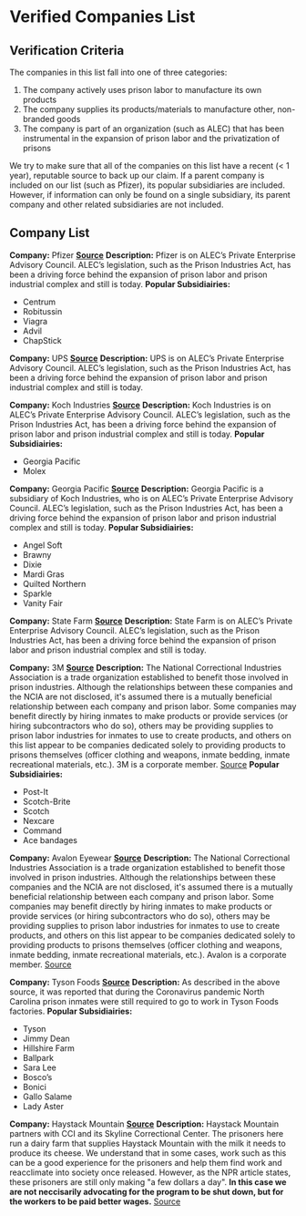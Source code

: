 # Verified Companies List
## Verification Criteria
The companies in this list fall into one of three categories:
1. The company actively uses prison labor to manufacture its own products
2. The company supplies its products/materials to manufacture other, non-branded goods
3. The company is part of an organization (such as ALEC) that has been instrumental in the expansion of prison labor and the privatization of prisons

We try to make sure that all of the companies on this list have a recent (< 1 year), reputable source to back up our claim. If a parent company is included on our list (such as Pfizer), its popular subsidiaries are included. However, if information can only be found on a single subsidiary, its parent company and other related subsidiaries are not included.

## Company List
**Company:** Pfizer
[**Source**](https://www.alec.org/about/leadership/)
**Description:** Pfizer is on ALEC’s Private Enterprise Advisory Council. ALEC’s legislation, such as the Prison Industries Act, has been a driving force behind the expansion of prison labor and prison industrial complex and still is today.
**Popular Subsidiairies:**
- Centrum
- Robitussin
- Viagra
- Advil
- ChapStick


**Company:** UPS
[**Source**](https://www.alec.org/about/leadership/)
**Description:** UPS is on ALEC’s Private Enterprise Advisory Council. ALEC’s legislation, such as the Prison Industries Act, has been a driving force behind the expansion of prison labor and prison industrial complex and still is today.

**Company:** Koch Industries
[**Source**](https://www.alec.org/about/leadership/)
**Description:** Koch Industries is on ALEC’s Private Enterprise Advisory Council. ALEC’s legislation, such as the Prison Industries Act, has been a driving force behind the expansion of prison labor and prison industrial complex and still is today.
**Popular Subsidiairies:**
- Georgia Pacific
- Molex

**Company:** Georgia Pacific
[**Source**](https://www.kochind.com/companies)
**Description:** Georgia Pacific is a subsidiary of Koch Industries, who is on ALEC’s Private Enterprise Advisory Council. ALEC’s legislation, such as the Prison Industries Act, has been a driving force behind the expansion of prison labor and prison industrial complex and still is today.
**Popular Subsidiairies:**
- Angel Soft
- Brawny
- Dixie
- Mardi Gras
- Quilted Northern
- Sparkle
- Vanity Fair

**Company:** State Farm
[**Source**](https://www.alec.org/about/leadership/)
**Description:** State Farm is on ALEC’s Private Enterprise Advisory Council. ALEC’s legislation, such as the Prison Industries Act, has been a driving force behind the expansion of prison labor and prison industrial complex and still is today.

**Company:** 3M
[**Source**](https://www.nationalcia.org/corporate-members)
**Description:** The National Correctional Industries Association is a trade organization established to
benefit those involved in prison industries. Although the relationships between these companies and the NCIA are not disclosed, it's assumed there is a mutually beneficial relationship between each company and prison labor. Some companies may benefit directly by hiring inmates to make products or provide services (or hiring subcontractors who do so), others may be providing supplies to prison labor industries for inmates to use to create products, and others on this list appear to be companies dedicated solely to providing products to prisons themselves (officer clothing and weapons, inmate bedding, inmate recreational materials, etc.). 3M is a corporate member. [Source](https://northstarasset.com/wp-content/uploads/2018/05/revMay2018_Prison-Labor-in-the-Supply-Chain.pdf)
**Popular Subsidiairies:**
- Post-It
- Scotch-Brite
- Scotch
- Nexcare
- Command
- Ace bandages

**Company:** Avalon Eyewear
[**Source**](https://www.nationalcia.org/corporate-members)
**Description:** The National Correctional Industries Association is a trade organization established to
benefit those involved in prison industries. Although the relationships between these companies and the NCIA are not disclosed, it's assumed there is a mutually beneficial relationship between each company and prison labor. Some companies may benefit directly by hiring inmates to make products or provide services (or hiring subcontractors who do so), others may be providing supplies to prison labor industries for inmates to use to create products, and others on this list appear to be companies dedicated solely to providing products to prisons themselves (officer clothing and weapons, inmate bedding, inmate recreational materials, etc.). Avalon is a corporate member. [Source](https://northstarasset.com/wp-content/uploads/2018/05/revMay2018_Prison-Labor-in-the-Supply-Chain.pdf)

**Company:** Tyson Foods
[**Source**](https://www.themarshallproject.org/2020/03/19/north-carolina-prisoners-still-working-in-chicken-plants-despite-coronavirus-fears)
**Description:** As described in the above source, it was reported that during the Coronavirus pandemic North Carolina prison inmates were still required to go to work in Tyson Foods factories.
**Popular Subsidiairies:**
- Tyson
- Jimmy Dean
- Hillshire Farm
- Ballpark
- Sara Lee
- Bosco’s
- Bonici
- Gallo Salame
- Lady Aster

**Company:** Haystack Mountain
[**Source**](https://haystackmountaincheese.com/our-story/)
**Description:** Haystack Mountain partners with CCI and its Skyline Correctional Center. The prisoners here run a dairy farm that supplies Haystack Mountain with the milk it needs to produce its cheese. We understand that in some cases, work such as this can be a good experience for the prisoners and help them find work and reacclimate into society once released. However, as the NPR article states, these prisoners are still only making "a few dollars a day". **In this case we are not neccisarily advocating for the program to be shut down, but for the workers to be paid better wages.** [Source](https://www.npr.org/sections/thesalt/2017/07/20/538062911/whats-it-really-like-to-work-in-a-prison-goat-milk-farm-we-asked-inmates)




